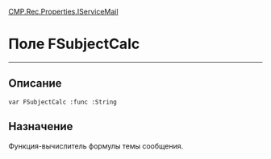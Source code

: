 ﻿---
Link: CMP.Rec.Properties.IServiceMail.@FSubjectCalc
---

<!---  Навигация
[Имя проекта](#) :
-->
[CMP.Rec.Properties.IServiceMail](Default)

# Поле FSubjectCalc
---

## Описание

    var FSubjectCalc :func :String

<!--
## Аргументы{#Args}

### Аргумент1

Описание аргумента 1
-->

## Назначение

Функция-вычислитель формулы темы сообщения.

<!--
## Пример

    FSubjectCalc...
-->

